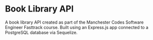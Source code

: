 # Book Library API

A book library API created as part of the Manchester Codes Software Engineer Fasttrack course. Built using an Express.js app connected to a PostgreSQL database via Sequelize.